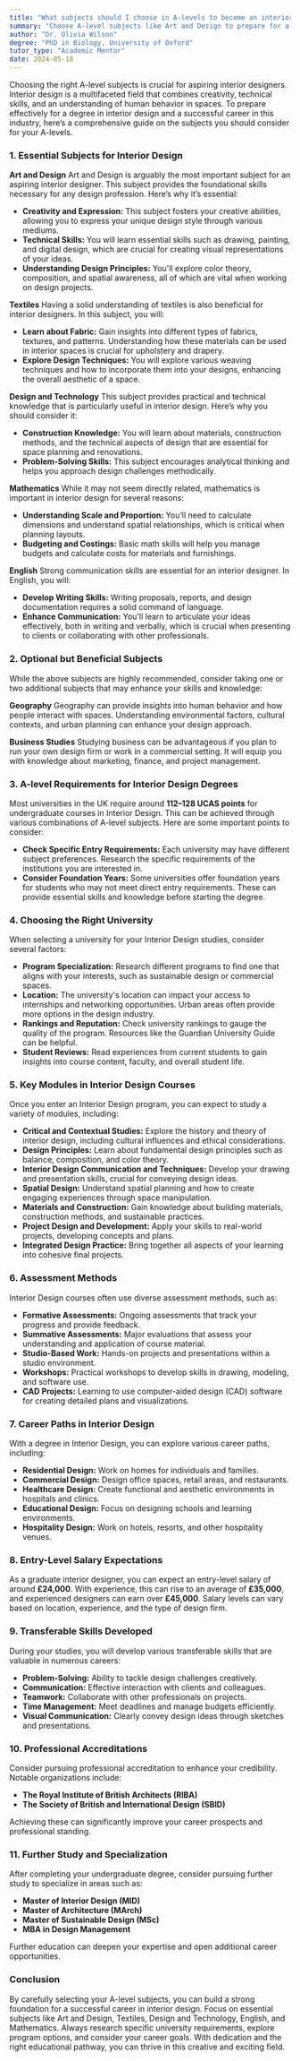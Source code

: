 ```yaml
---
title: "What subjects should I choose in A-levels to become an interior designer?"
summary: "Choose A-level subjects like Art and Design to prepare for a career in interior design, combining creativity and technical skills for success."
author: "Dr. Olivia Wilson"
degree: "PhD in Biology, University of Oxford"
tutor_type: "Academic Mentor"
date: 2024-05-18
---
```


Choosing the right A-level subjects is crucial for aspiring interior designers. Interior design is a multifaceted field that combines creativity, technical skills, and an understanding of human behavior in spaces. To prepare effectively for a degree in interior design and a successful career in this industry, here’s a comprehensive guide on the subjects you should consider for your A-levels.

### 1. Essential Subjects for Interior Design

**Art and Design**
Art and Design is arguably the most important subject for an aspiring interior designer. This subject provides the foundational skills necessary for any design profession. Here’s why it’s essential:
- **Creativity and Expression:** This subject fosters your creative abilities, allowing you to express your unique design style through various mediums.
- **Technical Skills:** You will learn essential skills such as drawing, painting, and digital design, which are crucial for creating visual representations of your ideas.
- **Understanding Design Principles:** You'll explore color theory, composition, and spatial awareness, all of which are vital when working on design projects.

**Textiles**
Having a solid understanding of textiles is also beneficial for interior designers. In this subject, you will:
- **Learn about Fabric:** Gain insights into different types of fabrics, textures, and patterns. Understanding how these materials can be used in interior spaces is crucial for upholstery and drapery.
- **Explore Design Techniques:** You will explore various weaving techniques and how to incorporate them into your designs, enhancing the overall aesthetic of a space.

**Design and Technology**
This subject provides practical and technical knowledge that is particularly useful in interior design. Here’s why you should consider it:
- **Construction Knowledge:** You will learn about materials, construction methods, and the technical aspects of design that are essential for space planning and renovations.
- **Problem-Solving Skills:** This subject encourages analytical thinking and helps you approach design challenges methodically.

**Mathematics**
While it may not seem directly related, mathematics is important in interior design for several reasons:
- **Understanding Scale and Proportion:** You’ll need to calculate dimensions and understand spatial relationships, which is critical when planning layouts.
- **Budgeting and Costings:** Basic math skills will help you manage budgets and calculate costs for materials and furnishings.

**English**
Strong communication skills are essential for an interior designer. In English, you will:
- **Develop Writing Skills:** Writing proposals, reports, and design documentation requires a solid command of language.
- **Enhance Communication:** You'll learn to articulate your ideas effectively, both in writing and verbally, which is crucial when presenting to clients or collaborating with other professionals.

### 2. Optional but Beneficial Subjects

While the above subjects are highly recommended, consider taking one or two additional subjects that may enhance your skills and knowledge:

**Geography**
Geography can provide insights into human behavior and how people interact with spaces. Understanding environmental factors, cultural contexts, and urban planning can enhance your design approach.

**Business Studies**
Studying business can be advantageous if you plan to run your own design firm or work in a commercial setting. It will equip you with knowledge about marketing, finance, and project management.

### 3. A-level Requirements for Interior Design Degrees

Most universities in the UK require around **112–128 UCAS points** for undergraduate courses in Interior Design. This can be achieved through various combinations of A-level subjects. Here are some important points to consider:
- **Check Specific Entry Requirements:** Each university may have different subject preferences. Research the specific requirements of the institutions you are interested in.
- **Consider Foundation Years:** Some universities offer foundation years for students who may not meet direct entry requirements. These can provide essential skills and knowledge before starting the degree.

### 4. Choosing the Right University

When selecting a university for your Interior Design studies, consider several factors:

- **Program Specialization:** Research different programs to find one that aligns with your interests, such as sustainable design or commercial spaces.
- **Location:** The university's location can impact your access to internships and networking opportunities. Urban areas often provide more options in the design industry.
- **Rankings and Reputation:** Check university rankings to gauge the quality of the program. Resources like the Guardian University Guide can be helpful.
- **Student Reviews:** Read experiences from current students to gain insights into course content, faculty, and overall student life.

### 5. Key Modules in Interior Design Courses

Once you enter an Interior Design program, you can expect to study a variety of modules, including:

- **Critical and Contextual Studies:** Explore the history and theory of interior design, including cultural influences and ethical considerations.
- **Design Principles:** Learn about fundamental design principles such as balance, composition, and color theory.
- **Interior Design Communication and Techniques:** Develop your drawing and presentation skills, crucial for conveying design ideas.
- **Spatial Design:** Understand spatial planning and how to create engaging experiences through space manipulation.
- **Materials and Construction:** Gain knowledge about building materials, construction methods, and sustainable practices.
- **Project Design and Development:** Apply your skills to real-world projects, developing concepts and plans.
- **Integrated Design Practice:** Bring together all aspects of your learning into cohesive final projects.

### 6. Assessment Methods

Interior Design courses often use diverse assessment methods, such as:
- **Formative Assessments:** Ongoing assessments that track your progress and provide feedback.
- **Summative Assessments:** Major evaluations that assess your understanding and application of course material.
- **Studio-Based Work:** Hands-on projects and presentations within a studio environment.
- **Workshops:** Practical workshops to develop skills in drawing, modeling, and software use.
- **CAD Projects:** Learning to use computer-aided design (CAD) software for creating detailed plans and visualizations.

### 7. Career Paths in Interior Design

With a degree in Interior Design, you can explore various career paths, including:
- **Residential Design:** Work on homes for individuals and families.
- **Commercial Design:** Design office spaces, retail areas, and restaurants.
- **Healthcare Design:** Create functional and aesthetic environments in hospitals and clinics.
- **Educational Design:** Focus on designing schools and learning environments.
- **Hospitality Design:** Work on hotels, resorts, and other hospitality venues.

### 8. Entry-Level Salary Expectations

As a graduate interior designer, you can expect an entry-level salary of around **£24,000**. With experience, this can rise to an average of **£35,000**, and experienced designers can earn over **£45,000**. Salary levels can vary based on location, experience, and the type of design firm.

### 9. Transferable Skills Developed

During your studies, you will develop various transferable skills that are valuable in numerous careers:
- **Problem-Solving:** Ability to tackle design challenges creatively.
- **Communication:** Effective interaction with clients and colleagues.
- **Teamwork:** Collaborate with other professionals on projects.
- **Time Management:** Meet deadlines and manage budgets efficiently.
- **Visual Communication:** Clearly convey design ideas through sketches and presentations.

### 10. Professional Accreditations

Consider pursuing professional accreditation to enhance your credibility. Notable organizations include:
- **The Royal Institute of British Architects (RIBA)**
- **The Society of British and International Design (SBID)**

Achieving these can significantly improve your career prospects and professional standing.

### 11. Further Study and Specialization

After completing your undergraduate degree, consider pursuing further study to specialize in areas such as:
- **Master of Interior Design (MID)**
- **Master of Architecture (MArch)**
- **Master of Sustainable Design (MSc)**
- **MBA in Design Management**

Further education can deepen your expertise and open additional career opportunities.

### Conclusion

By carefully selecting your A-level subjects, you can build a strong foundation for a successful career in interior design. Focus on essential subjects like Art and Design, Textiles, Design and Technology, English, and Mathematics. Always research specific university requirements, explore program options, and consider your career goals. With dedication and the right educational pathway, you can thrive in this creative and exciting field.
    